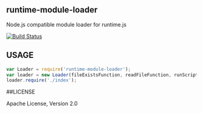 ## runtime-module-loader

Node.js compatible module loader for runtime.js

[![Build Status](https://travis-ci.org/runtimejs/runtime-module-loader.svg)](https://travis-ci.org/runtimejs/runtime-module-loader)

## USAGE

```js
var Loader = require('runtime-module-loader');
var loader = new Loader(fileExistsFunction, readFileFunction, runScriptFunction);
loader.require('./index');
```

##LICENSE

Apache License, Version 2.0
